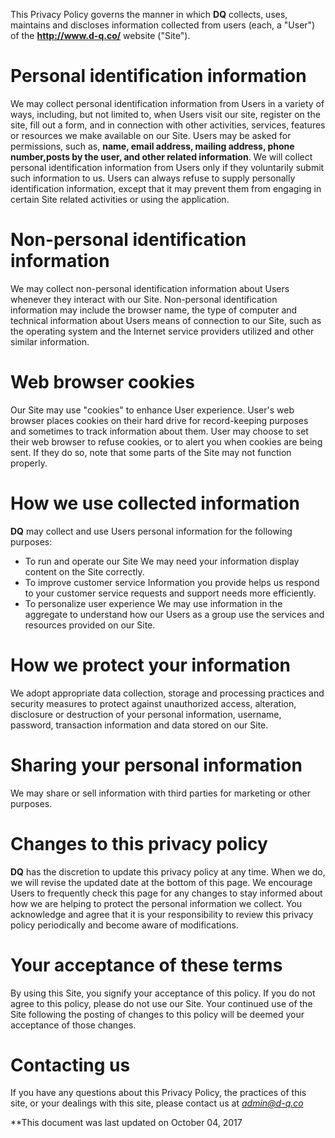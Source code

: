 This Privacy Policy governs the manner in which **DQ** collects, uses, maintains and discloses information collected from users (each, a "User") of the **http://www.d-q.co/** website ("Site").

# Personal identification information

We may collect personal identification information from Users in a variety of ways, including, but not limited to, when Users visit our site, register on the site, fill out a form, and in connection with other activities, services, features or resources we make available on our Site. Users may be asked for permissions, such as, **name, email address, mailing address, phone number,posts by the user, and other related information**. We will collect personal identification information from Users only if they voluntarily submit such information to us. Users can always refuse to supply personally identification information, except that it may prevent them from engaging in certain Site related activities or using the application.

# Non-personal identification information

We may collect non-personal identification information about Users whenever they interact with our Site. Non-personal identification information may include the browser name, the type of computer and technical information about Users means of connection to our Site, such as the operating system and the Internet service providers utilized and other similar information.

# Web browser cookies

Our Site may use "cookies" to enhance User experience. User's web browser places cookies on their hard drive for record-keeping purposes and sometimes to track information about them. User may choose to set their web browser to refuse cookies, or to alert you when cookies are being sent. If they do so, note that some parts of the Site may not function properly.

# How we use collected information

**DQ** may collect and use Users personal information for the following purposes:
 - To run and operate our Site
We may need your information display content on the Site correctly.
 - To improve customer service
Information you provide helps us respond to your customer service requests and support needs more efficiently.
 - To personalize user experience
We may use information in the aggregate to understand how our Users as a group use the services and resources provided on our Site.

# How we protect your information

We adopt appropriate data collection, storage and processing practices and security measures to protect against unauthorized access, alteration, disclosure or destruction of your personal information, username, password, transaction information and data stored on our Site.

# Sharing your personal information

We may share or sell information with third parties for marketing or other purposes.

# Changes to this privacy policy

**DQ** has the discretion to update this privacy policy at any time. When we do, we will revise the updated date at the bottom of this page. We encourage Users to frequently check this page for any changes to stay informed about how we are helping to protect the personal information we collect. You acknowledge and agree that it is your responsibility to review this privacy policy periodically and become aware of modifications.

# Your acceptance of these terms

By using this Site, you signify your acceptance of this policy. If you do not agree to this policy, please do not use our Site. Your continued use of the Site following the posting of changes to this policy will be deemed your acceptance of those changes.

# Contacting us

If you have any questions about this Privacy Policy, the practices of this site, or your dealings with this site, please contact us at *admin@d-q.co*

**This document was last updated on October 04, 2017

